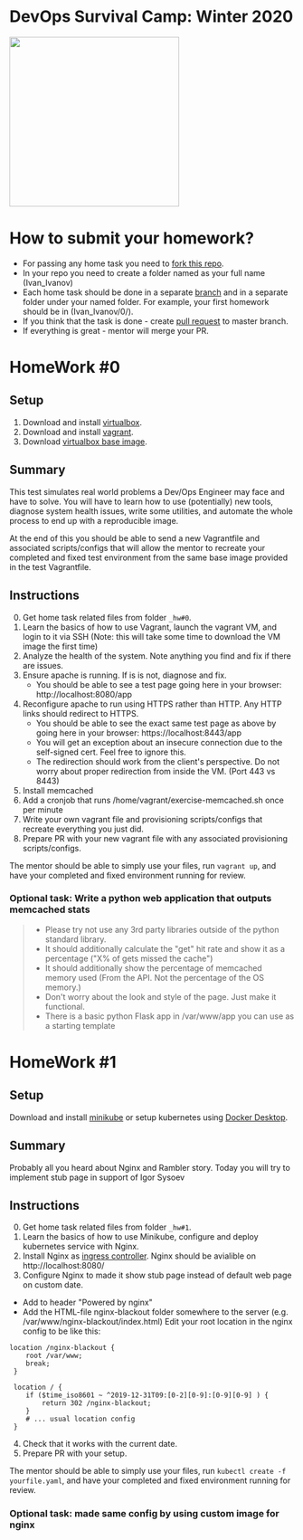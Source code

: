 # DevOps Survival Camp: Winter 2020

<img src="https://zadeploy.s3.eu-central-1.amazonaws.com/logo.png" data-canonical-src="https://zadeploy.s3.eu-central-1.amazonaws.com/logo.png" width="300" />

# How to submit your homework?

* For passing any home task you need to [fork this repo](http://lmgtfy.com/?q=fork).
* In your repo you need to create a folder named as your full name (Ivan_Ivanov)
* Each home task should be done in a separate [branch](http://lmgtfy.com/?q=github+branch) and in a separate folder under your named folder. For example, your first homework should be in (Ivan_Ivanov/0/).
* If you think that the task is done - create [pull request](http://lmgtfy.com/?q=pull+request) to master branch.
* If everything is great - mentor will merge your PR.

# HomeWork #0

## Setup

1. Download and install [virtualbox](https://www.virtualbox.org/).
2. Download and install [vagrant](http://vagrantup.com).
3. Download [virtualbox base image](https://zadeploy.s3.eu-central-1.amazonaws.com/hm0/devops-test.box).

## Summary

This test simulates real world problems a Dev/Ops Engineer may face and have to solve. You will have to learn how to use (potentially) new tools, diagnose system health issues, write some utilities, and automate the whole process to end up with a reproducible image.

At the end of this you should be able to send a new Vagrantfile and associated scripts/configs that will allow the mentor to recreate your completed and fixed test environment from the same base image provided in the test Vagrantfile.

## Instructions

0. Get home task related files from folder `_hw#0`.
1. Learn the basics of how to use Vagrant, launch the vagrant VM, and login to it via SSH (Note: this will take some time to download the VM image the first time)
2. Analyze the health of the system. Note anything you find and fix if there are issues.
3. Ensure apache is running. If is is not, diagnose and fix.
	- You should be able to see a test page going here in your browser: http://localhost:8080/app
4. Reconfigure apache to run using HTTPS rather than HTTP. Any HTTP links should redirect to HTTPS.
	- You should be able to see the exact same test page as above by going here in your browser: https://localhost:8443/app
	- You will get an exception about an insecure connection due to the self-signed cert. Feel free to ignore this.
	- The redirection should work from the client's perspective. Do not worry about proper redirection from inside the VM. (Port 443 vs 8443)
5. Install memcached
6. Add a cronjob that runs /home/vagrant/exercise-memcached.sh once per minute
7. Write your own vagrant file and provisioning scripts/configs that recreate everything you just did.
8. Prepare PR with your new vagrant file with any associated provisioning scripts/configs.

The mentor should be able to simply use your files, run `vagrant up`, and have your completed and fixed environment running for review.

### Optional task: Write a python web application that outputs memcached stats

>	- Please try not use any 3rd party libraries outside of the python standard library.
>	- It should additionally calculate the "get" hit rate and show it as a percentage ("X% of gets missed the cache")
>	- It should additionally show the percentage of memcached memory used (From the API. Not the percentage of the OS memory.)
>	- Don't worry about the look and style of the page. Just make it functional.
>	- There is a basic python Flask app in /var/www/app you can use as a starting template


# HomeWork #1

## Setup

 Download and install [minikube](https://kubernetes.io/docs/tasks/tools/install-minikube/) or setup kubernetes using [Docker Desktop](https://www.docker.com/products/docker-desktop).

## Summary
Probably all you heard about Nginx and Rambler story. Today you will try to implement stub page in support of Igor Sysoev

## Instructions

0. Get home task related files from folder `_hw#1`.
1. Learn the basics of how to use Minikube, configure and deploy kubernetes service with Nginx.
2. Install Nginx as [ingress controller](https://github.com/kubernetes/ingress-nginx). Nginx should be avialible on http://localhost:8080/
3. Configure Nginx to made it show stub page instead of default web page on custom date.
 - Add to header "Powered by nginx"
 - Add the HTML-file nginx-blackout folder somewhere to the server (e.g. /var/www/nginx-blackout/index.html)
 Edit your root location in the nginx config to be like this:
```
location /nginx-blackout {
    root /var/www;
    break;
 }

 location / {
    if ($time_iso8601 ~ ^2019-12-31T09:[0-2][0-9]:[0-9][0-9] ) {
    	return 302 /nginx-blackout;
    }
    # ... usual location config
 }
 ```

4. Check that it works with the current date.
5. Prepare PR with your setup.

The mentor should be able to simply use your files, run `kubectl create -f yourfile.yaml`, and have your completed and fixed environment running for review.

### Optional task: made same config by using custom image for nginx
